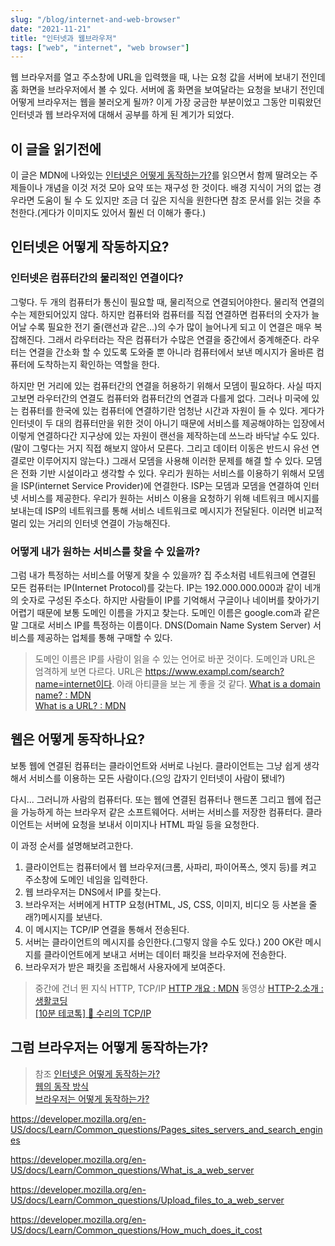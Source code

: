 ```yaml
---
slug: "/blog/internet-and-web-browser"
date: "2021-11-21"
title: "인터넷과 웹브라우저"
tags: ["web", "internet", "web browser"]
---
```


웹 브라우저를 열고 주소창에 URL을 입력했을 때, 나는 요청 값을 서버에 보내기 전인데 홈 화면을 브라우저에서 볼 수 있다. 서버에 홈 화면을 보여달라는 요청을 보내기 전인데 어떻게 브라우저는 웹을 불러오게 될까? 이게 가장 궁금한 부분이었고 그동안 미뤄왔던 인터넷과 웹 브라우저에 대해서 공부를 하게 된 계기가 되었다.

## 이 글을 읽기전에

이 글은 MDN에 나와있는 [인터넷은 어떻게 동작하는가?](https://developer.mozilla.org/ko/docs/Learn/Common_questions/How_does_the_Internet_work)를 읽으면서 함께 딸려오는 주제들이나 개념을 이것 저것 모아 요약 또는 재구성 한 것이다. 배경 지식이 거의 없는 경우라면 도움이 될 수 도 있지만 조금 더 깊은 지식을 원한다면 참조 문서를 읽는 것을 추천한다.(게다가 이미지도 있어서 훨씬 더 이해가 좋다.)

## 인터넷은 어떻게 작동하지요?

### 인터넷은 컴퓨터간의 물리적인 연결이다?

그렇다. 두 개의 컴퓨터가 통신이 필요할 때, 물리적으로 연결되어야한다. 물리적 연결의 수는 제한되어있지 않다. 하지만 컴퓨터와 컴퓨터를 직접 연결하면 컴퓨터의 숫자가 늘어날 수록 필요한 전기 줄(랜선과 같은...)의 수가 많이 늘어나게 되고 이 연결은 매우 복잡해진다. 그래서 라우터라는 작은 컴퓨터가 수많은 연결을 중간에서 중계해준다. 라우터는 연결을 간소화 할 수 있도록 도와줄 뿐 아니라 컴퓨터에서 보낸 메시지가 올바른 컴퓨터에 도착하는지 확인하는 역할을 한다.

하지만 먼 거리에 있는 컴퓨터간의 연결을 허용하기 위해서 모뎀이 필요하다. 사실 따지고보면 라우터간의 연결도 컴퓨터와 컴퓨터간의 연결과 다를게 없다. 그러나 미국에 있는 컴퓨터를 한국에 있는 컴퓨터에 연결하기란 엄청난 시간과 자원이 들 수 있다. 게다가 인터넷이 두 대의 컴퓨터만을 위한 것이 아니기 때문에 서비스를 제공해야하는 입장에서 이렇게 연결하다간 지구상에 있는 자원이 랜선을 제작하는데 쓰느라 바닥날 수도 있다.(말이 그렇다는 거지 직접 해보지 않아서 모른다. 그리고 데이터 이동은 반드시 유선 연결로만 이루어지지 않는다.) 그래서 모뎀을 사용해 이러한 문제를 해결 할 수 있다. 모뎀은 전화 기반 시설이라고 생각할 수 있다. 우리가 원하는 서비스를 이용하기 위해서 모뎀을 ISP(internet Service Provider)에 연결한다. ISP는 모뎀과 모뎀을 연결하여 인터넷 서비스를 제공한다. 우리가 원하는 서비스 이용을 요청하기 위해 네트워크 메시지를 보내는데 ISP의 네트워크를 통해 서비스 네트워크로 메시지가 전달된다. 이러면 비교적 멀리 있는 거리의 인터넷 연결이 가능해진다.

### 어떻게 내가 원하는 서비스를 찾을 수 있을까?

그럼 내가 특정하는 서비스를 어떻게 찾을 수 있을까? 집 주소처럼 네트워크에 연결된 모든 컴퓨터는 IP(Internet Protocol)를 갖는다. IP는 192.000.000.000과 같이 네개의 숫자로 구성된 주소다. 하지만 사람들이 IP를 기억해서 구글이나 네이버를 찾아가기 어렵기 때문에 보통 도메인 이름을 가지고 찾는다. 도메인 이름은 google.com과 같은 말 그대로 서비스 IP를 특정하는 이름이다. DNS(Domain Name System Server) 서비스를 제공하는 업체를 통해 구매할 수 있다.

> 도메인 이름은 IP를 사람이 읽을 수 있는 언어로 바꾼 것이다. 도메인과 URL은 엄격하게 보면 다르다. URL은 https://www.exampl.com/search?name=internet이다. 아래 아티클을 보는 게 좋을 것 같다.
> [What is a domain name? : MDN](https://developer.mozilla.org/en-US/docs/Learn/Common_questions/What_is_a_domain_name)  
> [What is a URL? : MDN](https://developer.mozilla.org/ko/docs/Learn/Common_questions/What_is_a_URL)

## 웹은 어떻게 동작하나요?

보통 웹에 연결된 컴퓨터는 클라이언트와 서버로 나뉜다. 클라이언트는 그냥 쉽게 생각해서 서비스를 이용하는 모든 사람이다.(으잉 갑자기 인터넷이 사람이 됐네?)

다시... 그러니까 사람의 컴퓨터다. 또는 웹에 연결된 컴퓨터나 핸드폰 그리고 웹에 접근을 가능하게 하는 브라우저 같은 소프트웨어다. 서버는 서비스를 저장한 컴퓨터다. 클라이언트는 서버에 요청을 보내서 이미지나 HTML 파일 등을 요청한다.

이 과정 순서를 설명해보려고한다.

1. 클라이언트는 컴퓨터에서 웹 브라우저(크롬, 사파리, 파이어폭스, 엣지 등)를 켜고 주소창에 도메인 네임을 입력한다.
2. 웹 브라우저는 DNS에서 IP를 찾는다.
3. 브라우저는 서버에게 HTTP 요청(HTML, JS, CSS, 이미지, 비디오 등 사본을 줄래?)메시지를 보낸다.
4. 이 메시지는 TCP/IP 연결을 통해서 전송된다.
5. 서버는 클라이언트의 메시지를 승인한다.(그렇지 않을 수도 있다.) 200 OK란 메시지를 클라이언트에게 보내고 서버는 데이터 패킷을 브라우저에 전송한다.
6. 브라우저가 받은 패킷을 조립해서 사용자에게 보여준다.

> 중간에 건너 뛴 지식
> HTTP, TCP/IP
> [HTTP 개요 : MDN](https://developer.mozilla.org/ko/docs/Web/HTTP/Overview)
> 동영상 [HTTP-2.소개 : 생활코딩](https://www.youtube.com/watch?v=vHhWcTyJoS0)  
> [[10분 테코톡] 🔮 수리의 TCP/IP](https://www.youtube.com/watch?v=BEK354TRgZ8&t=511s)

## 그럼 브라우저는 어떻게 동작하는가?

> 참조
> [인터넷은 어떻게 동작하는가?](https://developer.mozilla.org/ko/docs/Learn/Common_questions/How_does_the_Internet_work)  
> [웹의 동작 방식](https://developer.mozilla.org/ko/docs/Learn/Getting_started_with_the_web/How_the_Web_works)  
> [브라우저는 어떻게 동작하는가?](https://d2.naver.com/helloworld/59361)

https://developer.mozilla.org/en-US/docs/Learn/Common_questions/Pages_sites_servers_and_search_engines

https://developer.mozilla.org/en-US/docs/Learn/Common_questions/What_is_a_web_server

https://developer.mozilla.org/en-US/docs/Learn/Common_questions/Upload_files_to_a_web_server

https://developer.mozilla.org/en-US/docs/Learn/Common_questions/How_much_does_it_cost
